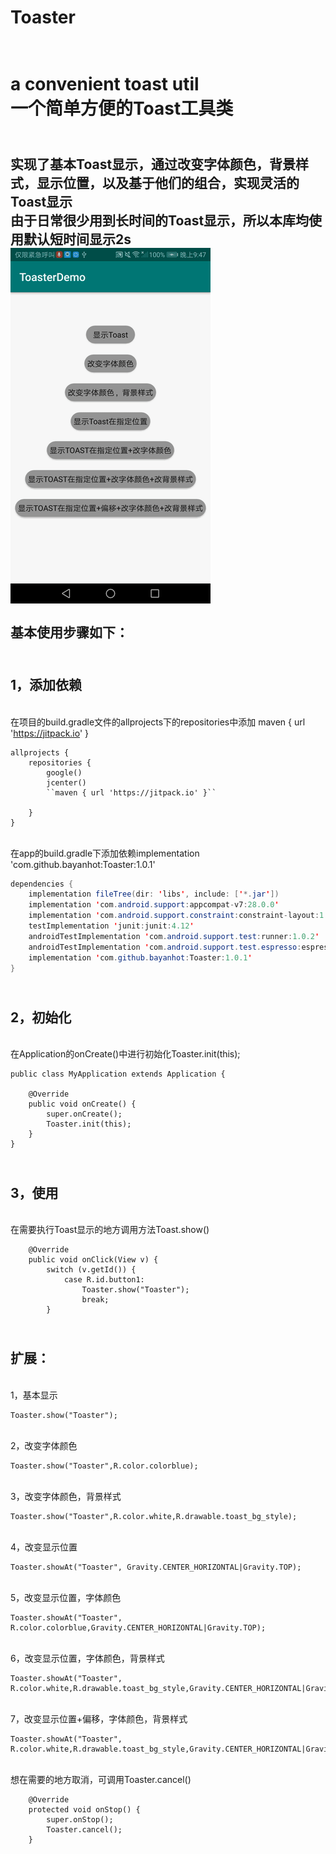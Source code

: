 # Toaster
<br>a convenient toast util
<br>一个简单方便的Toast工具类
====
<br>实现了基本Toast显示，通过改变字体颜色，背景样式，显示位置，以及基于他们的组合，实现灵活的Toast显示
<br>由于日常很少用到长时间的Toast显示，所以本库均使用默认短时间显示2s
<br>
![](https://github.com/bayanhot/Toaster/blob/master/app/src/main/res/drawable/toaster.gif)
<br>
<br>基本使用步骤如下：
-------
<br>1，添加依赖
-------
<br>在项目的build.gradle文件的allprojects下的repositories中添加 maven { url 'https://jitpack.io' }

```
allprojects {
    repositories {
        google()
        jcenter()
        ``maven { url 'https://jitpack.io' }``
        
    }
}
```

<br>在app的build.gradle下添加依赖implementation 'com.github.bayanhot:Toaster:1.0.1'
```Java
dependencies {
    implementation fileTree(dir: 'libs', include: ['*.jar'])
    implementation 'com.android.support:appcompat-v7:28.0.0'
    implementation 'com.android.support.constraint:constraint-layout:1.1.3'
    testImplementation 'junit:junit:4.12'
    androidTestImplementation 'com.android.support.test:runner:1.0.2'
    androidTestImplementation 'com.android.support.test.espresso:espresso-core:3.0.2'
    implementation 'com.github.bayanhot:Toaster:1.0.1'
}
```

<br>2，初始化
-------
<br>在Application的onCreate()中进行初始化Toaster.init(this);
```
public class MyApplication extends Application {

    @Override
    public void onCreate() {
        super.onCreate();
        Toaster.init(this);
    }
}
```

<br>3，使用
-------
<br>在需要执行Toast显示的地方调用方法Toast.show()
```
    @Override
    public void onClick(View v) {
        switch (v.getId()) {
            case R.id.button1:
                Toaster.show("Toaster");
                break;
        }
```

<br>扩展：
-------
<br>1，基本显示
```
Toaster.show("Toaster");
```
<br>2，改变字体颜色
```
Toaster.show("Toaster",R.color.colorblue);
```
<br>3，改变字体颜色，背景样式
```
Toaster.show("Toaster",R.color.white,R.drawable.toast_bg_style);
```
<br>4，改变显示位置
```
Toaster.showAt("Toaster", Gravity.CENTER_HORIZONTAL|Gravity.TOP);
```
<br>5，改变显示位置，字体颜色
```
Toaster.showAt("Toaster", R.color.colorblue,Gravity.CENTER_HORIZONTAL|Gravity.TOP);
```
<br>6，改变显示位置，字体颜色，背景样式
```
Toaster.showAt("Toaster", R.color.white,R.drawable.toast_bg_style,Gravity.CENTER_HORIZONTAL|Gravity.TOP);
```
<br>7，改变显示位置+偏移，字体颜色，背景样式
```
Toaster.showAt("Toaster", R.color.white,R.drawable.toast_bg_style,Gravity.CENTER_HORIZONTAL|Gravity.TOP,0,500);
```

<br>想在需要的地方取消，可调用Toaster.cancel()
```
    @Override
    protected void onStop() {
        super.onStop();
        Toaster.cancel();
    }
```
